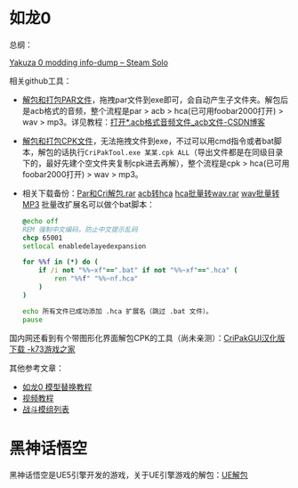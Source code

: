 # 如龙0

总纲：

[Yakuza 0 modding info-dump – Steam Solo](https://steamsolo.com/guide/yakuza-0-modding-info-dump-yakuza-0/)

相关github工具：

- [解包和打包PAR文件](https://github.com/gibbed/Gibbed.Yakuza0)，拖拽par文件到exe即可，会自动产生子文件夹。解包后是acb格式的音频，整个流程是par > acb > hca(已可用foobar2000打开) > wav > mp3。详见教程：[打开*.acb格式音频文件_acb文件-CSDN博客](https://blog.csdn.net/qq_41978159/article/details/100743190)

- [解包和打包CPK文件](https://github.com/esperknight/CriPakTools)，无法拖拽文件到exe，不过可以用cmd指令或者bat脚本，解包的话执行`CriPakTool.exe 某某.cpk ALL`（导出文件都是在同级目录下的，最好先建个空文件夹复制cpk进去再解），整个流程是cpk > hca(已可用foobar2000打开) > wav > mp3。

- 相关下载备份：[Par和Cri解包.rar](./Par和Cri解包.rar)   [acb转hca](https://sourceforge.net/projects/vgmtoolbox/)   [hca批量转wav.rar](./hca批量转wav.rar)   [wav批量转MP3](./C#_批量wav转MP3导入Nuget包.md)
  批量改扩展名可以做个bat脚本：

  ```bat
  @echo off
  REM 强制中文编码，防止中文提示乱码
  chcp 65001
  setlocal enabledelayedexpansion
  
  for %%f in (*) do (
      if /i not "%%~xf"==".bat" if not "%%~xf"==".hca" (
          ren "%%f" "%%~nf.hca"
      )
  )
  
  echo 所有文件已成功添加 .hca 扩展名（跳过 .bat 文件）。
  pause
  ```

国内网还看到有个带图形化界面解包CPK的工具（尚未亲测）：[CriPakGUI汉化版下载 -k73游戏之家](http://www.k73.com/down/soft/242290.html)

其他参考文章：

- [如龙0 模型替换教程](https://www.bilibili.com/read/cv1642366)
- [视频教程](https://www.bilibili.com/video/av38037381/)
- [战斗模组列表](https://www.bilibili.com/read/cv1697503)

# 黑神话悟空

黑神话悟空是UE5引擎开发的游戏，关于UE引擎游戏的解包：[UE解包](../UE/UE知识外链.md)